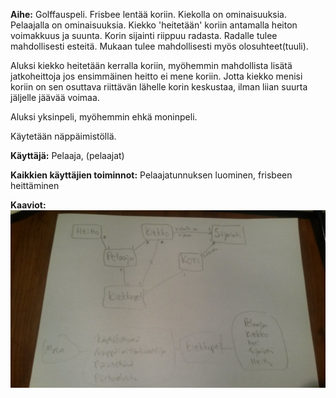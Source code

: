 **Aihe:** Golffauspeli. Frisbee lentää koriin.
Kiekolla on ominaisuuksia. Pelaajalla on ominaisuuksia. Kiekko 'heitetään' koriin antamalla heiton voimakkuus ja suunta. Korin sijainti riippuu radasta. Radalle tulee mahdollisesti esteitä. Mukaan tulee mahdollisesti myös olosuhteet(tuuli).

Aluksi kiekko heitetään kerralla koriin, myöhemmin mahdollista lisätä jatkoheittoja jos ensimmäinen heitto ei mene koriin. Jotta kiekko menisi koriin on sen osuttava riittävän lähelle korin keskustaa, ilman liian suurta jäljelle jäävää voimaa.

Aluksi yksinpeli, myöhemmin ehkä moninpeli.

Käytetään näppäimistöllä.

**Käyttäjä:** Pelaaja, (pelaajat)

**Kaikkien käyttäjien toiminnot:** Pelaajatunnuksen luominen, frisbeen heittäminen

**Kaaviot:** ![Määrittelyvaiheen luokkakaavio](Kaaviot/luokkakaavio.jpg)
